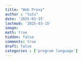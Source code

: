 ```yaml
---
title: "Web Proxy"
author : "tutu"
date: '2025-03-15'
lastmod: '2025-03-15'
image:
math: true
hidden: false
comments: true
draft: false
categories : ['program language']
---
```

